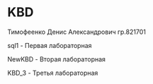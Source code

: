 # KBD


Тимофеенко Денис Александрович гр.821701


sql1 - Первая лабораторная


NewKBD - Вторая лабораторная


KBD_3 - Третья лабораторная
